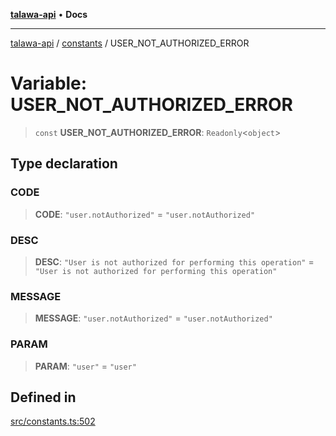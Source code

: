 [**talawa-api**](../../README.md) • **Docs**

***

[talawa-api](../../modules.md) / [constants](../README.md) / USER\_NOT\_AUTHORIZED\_ERROR

# Variable: USER\_NOT\_AUTHORIZED\_ERROR

> `const` **USER\_NOT\_AUTHORIZED\_ERROR**: `Readonly`\<`object`\>

## Type declaration

### CODE

> **CODE**: `"user.notAuthorized"` = `"user.notAuthorized"`

### DESC

> **DESC**: `"User is not authorized for performing this operation"` = `"User is not authorized for performing this operation"`

### MESSAGE

> **MESSAGE**: `"user.notAuthorized"` = `"user.notAuthorized"`

### PARAM

> **PARAM**: `"user"` = `"user"`

## Defined in

[src/constants.ts:502](https://github.com/PalisadoesFoundation/talawa-api/blob/6712e9940a5702665afc506fa9f6e9d7e1dc7991/src/constants.ts#L502)
